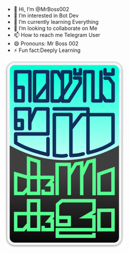 - 👋 Hi, I’m @MrBoss002
- 👀 I’m interested in Bot Dev
- 🌱 I’m currently learning Everything
- 💞️ I’m looking to collaborate on Me
- 📫 How to reach me Telegram User
- 😄 Pronouns: Mr Boss 002
- ⚡ Fun fact:Deeply Learning

![made-in-kozhikode](https://raw.githubusercontent.com/TheoIsDumb/charapara/master/static/kunnamkulam_optimized.svg)
<!---
MrBoss002/MrBoss002 is a ✨ special ✨ repository because its `README.md` (this file) appears on your GitHub profile.
You can click the Preview link to take a look at your changes.
--->
